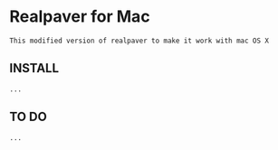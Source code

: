 # Realpaver for Mac
    This modified version of realpaver to make it work with mac OS X

## INSTALL
    ...
    
## TO DO
    ...
